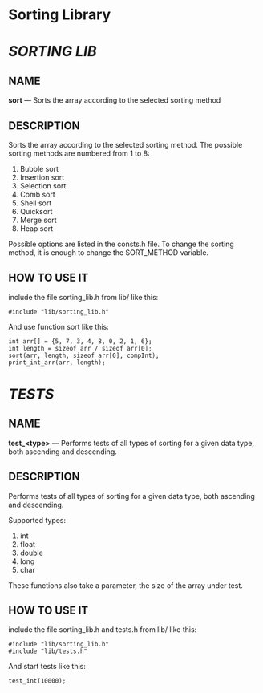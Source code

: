 **Sorting Library**
===========

***SORTING LIB***
===========
NAME
--------

**sort** — Sorts the array according to the selected sorting method

DESCRIPTION
--------

Sorts the array according to the selected sorting method. The possible sorting methods are numbered from 1 to 8:

1. Bubble sort
2. Insertion sort
3. Selection sort
4. Comb sort
5. Shell sort
6. Quicksort
7. Merge sort
8. Heap sort

Possible options are listed in the consts.h file.
To change the sorting method, it is enough to change the SORT_METHOD variable.

HOW TO USE IT
--------
include the file sorting_lib.h from lib/ like this:
```
#include "lib/sorting_lib.h"
```
And use function sort like this:
```
int arr[] = {5, 7, 3, 4, 8, 0, 2, 1, 6};
int length = sizeof arr / sizeof arr[0];
sort(arr, length, sizeof arr[0], compInt);
print_int_arr(arr, length);
```
***TESTS***
===========
NAME
--------

**test_\<type>** — Performs tests of all types of sorting for a given data type, both ascending and descending.

DESCRIPTION
--------

Performs tests of all types of sorting for a given data type, both ascending and descending.

Supported types:

1. int
2. float
3. double
4. long
5. char

These functions also take a parameter, the size of the array under test.

HOW TO USE IT
--------
include the file sorting_lib.h and tests.h from lib/ like this:
```
#include "lib/sorting_lib.h"
#include "lib/tests.h"
```
And start tests like this:
```
test_int(10000);
```
